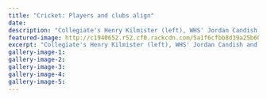 ```yaml
---
title: "Cricket: Players and clubs align"
date: 
description: "Collegiate's Henry Kilmister (left), WHS' Jordan Candish and United's Freddie Wilson align to launch the new Wanganui Chronicle Secondary School Cup tourn..."
featured-image: http://c1940652.r52.cf0.rackcdn.com/5a1f6cfbb8d39a25b6000ba2/Jordan-Candish-lauching-Wang-Chron-SS-tourn-26-Nov.jpg
excerpt: "Collegiate's Henry Kilmister (left), WHS' Jordan Candish and United's Freddie Wilson align to launch the new Wanganui Chronicle Secondary School Cup tournament."
gallery-image-1: 
gallery-image-2: 
gallery-image-3: 
gallery-image-4: 
gallery-image-5: 
---
```

